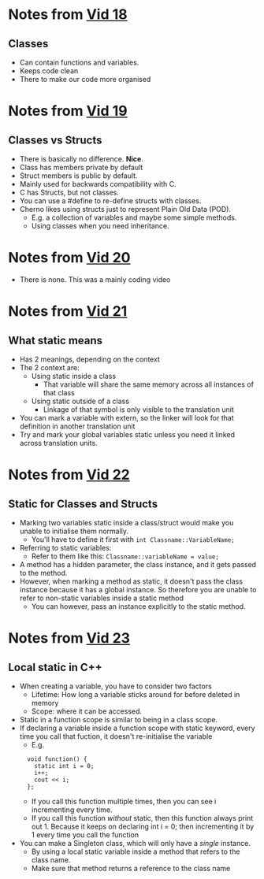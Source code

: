 # Notes from [Vid 18](https://youtu.be/2BP8NhxjrO0)
## Classes
- Can contain functions and variables.
- Keeps code clean
- There to make our code more organised
  

# Notes from [Vid 19](https://youtu.be/2BP8NhxjrO0)
## Classes vs Structs
- There is basically no difference. **Nice**.
- Class has members private by default
- Struct members is public by default.
- Mainly used for backwards compatibility with C.
- C has Structs, but not classes.
- You can use a #define to re-define structs with classes.
- Cherno likes using structs just to represent Plain Old Data (POD).
  - E.g. a collection of variables and maybe some simple methods.
  - Using classes when you need inheritance.

# Notes from [Vid 20](https://youtu.be/3dHBFBw13E0)
- There is none. This was a mainly coding video

# Notes from [Vid 21](https://youtu.be/f3FVU-iwNuA)
## What static means
- Has 2 meanings, depending on the context
- The 2 context are:
  - Using static inside a class
    - That variable will share the same memory across all instances of that class
  - Using static outside of a class
    - Linkage of that symbol is only visible to the translation unit
- You can mark a variable with extern, so the linker will look for that definition in another translation unit
- Try and mark your global variables static unless you  need it linked across translation units.

# Notes from [Vid 22](https://youtu.be/V-BFlMrBtqQ)
## Static for Classes and Structs
- Marking two variables static inside a class/struct would make you unable to initialise them normally.
  - You'll have to define it first with `int Classname::VariableName;`
- Referring to static variables:
  - Refer to them like this:  `Classname::variableName = value;`
- A method has a hidden parameter, the class instance, and it gets passed to the method.
- However, when marking a method as static, it doesn't pass the class instance because it has a global instance. So therefore you are unable
  to refer to non-static variables inside a static method
  - You can however, pass an instance explicitly to the static method.

# Notes from [Vid 23](https://youtu.be/f7mtWD9GdJ4)
## Local static in C++
- When creating a variable, you have to consider two factors
  - Lifetime: How long a variable sticks around for before deleted in memory
  - Scope: where it can be accessed.
- Static in a function scope is similar to being in a class scope.
- If declaring a variable inside a function scope with static keyword, every time you call that fuction, it doesn't re-initialise the variable
  - E.g.
  ```
    void function() {
      static int i = 0;
      i++;
      cout << i;
    };
  ```
  - If you call this function multiple times, then you can see i incrementing every time.
  - If you call this function *without* static, then this function always print out 1. Because it keeps on
    declaring int i = 0; then incrementing it by 1 every time you call the function
- You can make a Singleton class, which will only have a *single* instance.
  - By using a local static variable inside a method that refers to the class name.
  - Make sure that method returns a reference to the class name